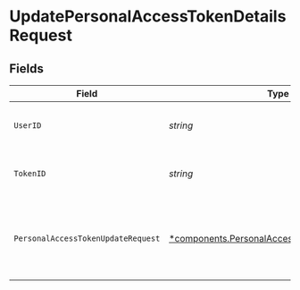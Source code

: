 # UpdatePersonalAccessTokenDetailsRequest


## Fields

| Field                                                                                                       | Type                                                                                                        | Required                                                                                                    | Description                                                                                                 | Example                                                                                                     |
| ----------------------------------------------------------------------------------------------------------- | ----------------------------------------------------------------------------------------------------------- | ----------------------------------------------------------------------------------------------------------- | ----------------------------------------------------------------------------------------------------------- | ----------------------------------------------------------------------------------------------------------- |
| `UserID`                                                                                                    | *string*                                                                                                    | :heavy_check_mark:                                                                                          | ID of the user.                                                                                             | 5f9fd312-a987-4628-b4c5-bb4f4fddd5f7                                                                        |
| `TokenID`                                                                                                   | *string*                                                                                                    | :heavy_check_mark:                                                                                          | ID of the personal access token.                                                                            | 5f9fd312-a987-4628-b4c5-bb4f4fddd5f7                                                                        |
| `PersonalAccessTokenUpdateRequest`                                                                          | [*components.PersonalAccessTokenUpdateRequest](../../models/components/personalaccesstokenupdaterequest.md) | :heavy_minus_sign:                                                                                          | Request body schema for updating personal access tokens.                                                    |                                                                                                             |